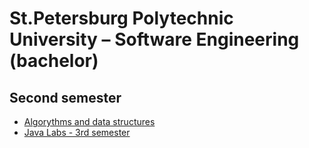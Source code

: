 # St.Petersburg Polytechnic University – Software Engineering (bachelor)

## Second semester

 * [Algorythms and data structures](algorythms_and_data_structures_2nd_semester)
 * [Java Labs - 3rd semester](java_labs_3rd_semester)
